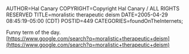 AUTHOR=Hal Canary
COPYRIGHT=Copyright Hal Canary / ALL RIGHTS RESERVED
TITLE=moralistic therapeutic deism
DATE=2005-04-29 08:45:19-05:00 (CDT)
POSTID=449
CATEGORIES=foundOnTheInternets;

Funny term of the day.  
[https://www.google.com/search?q=moralistic+therapeutic+deism](https://www.google.com/search?q=moralistic+therapeutic+deism)
